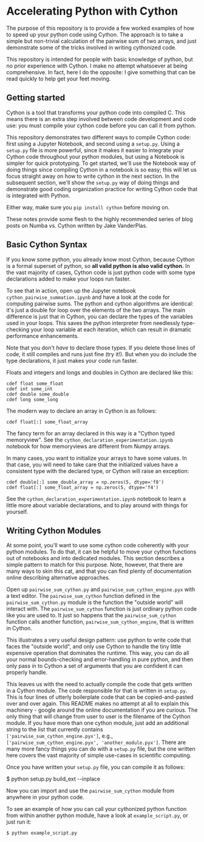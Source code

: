 # Accelerating Python with Cython

The purpose of this repository is to provide a few worked examples of how to speed up your python code using Cython. The approach is to take a simple but non-trivial calculation of the pairwise sum of two arrays,  and just demonstrate some of the tricks involved in writing cythonized code. 

This repository is intended for people with basic knowledge of python, but no prior experience with Cython. I make no attempt whatsoever at being comprehensive. In fact, here I do the opposite: I give something that can be read quickly to help get your feet moving. 

## Getting started 

Cython is a tool that transforms your python code into compiled C. This means there is an extra step involved between code development and code use: you must compile your cython code before you can call it from python. 

This repository demonstrates two different ways to compile Cython code: first using a Jupyter Notebook, and second using a `setup.py`. Using a `setup.py` file is more powerful, since it makes it easier to integrate your Cython code throughout your python modules, but using a Notebook is simpler for quick prototyping. To get started, we'll use the Notebook way of doing things since compiling Cython in a notebook is so easy; this will let us focus straight away on how to write cython in the next section. In the subsequent section, we'll show the `setup.py` way of doing things and demonstrate good coding organization practice for writing Cython code that is integrated with Python. 

Either way, make sure you `pip install cython` before moving on. 

These notes provide some flesh to the highly recommended series of blog posts on Numba vs. Cython written by Jake VanderPlas. 

## Basic Cython Syntax

If you know some python, you already know most Cython, because Cython is a formal superset of python, so __all valid python is also valid cython.__ 
In the vast majority of cases, Cython code is just python code with some type declarations added to make your loops run faster. 

To see that in action, open up the Jupyter notebook `cython_pairwise_summation.ipynb` and have a look at the code for computing pairwise sums. The python and cython algorithms are identical: it's just a double for loop over the elements of the two arrays. The main difference is just that in Cython, you can declare the types of the variables used in your loops. This saves the python interpreter from needlessly type-checking your loop variable at each iteration, which can result in dramatic performance enhancements. 

Note that you don't *have* to declare those types. If you delete those lines of code, it still compiles and runs just fine (try it!). But when you do include the type declarations, it just makes your code run faster. 

Floats and integers and longs and doubles in Cython are declared like this:

```
cdef float some_float
cdef int some_int
cdef double some_double
cdef long some_long
```

The modern way to declare an array in Cython is as follows:

```
cdef float[:] some_float_array
```
The fancy term for an array declared in this way is a "Cython typed memoryview". See the `cython_declaration_experimentation.ipynb` notebook for how memoryviews are different from Numpy arrays. 

In many cases, you want to initialize your arrays to have some values. In that case, you will need to take care that the initialized values have a consistent type with the declared type, or Cython will raise an exception:

```
cdef double[:] some_double_array = np.zeros(5, dtype='f8')
cdef float[:] some_float_array = np.zeros(5, dtype='f4')
```

See the `cython_declaration_experimentation.ipynb` notebook to learn a little more about variable declarations, and to play around with things for yourself. 

## Writing Cython Modules

At some point, you'll want to use some cython code coherently with your python modules. To do that, it can be helpful to move your cython functions out of notebooks and into dedicated modules. This section describes a simple pattern to match for this purpose. Note, however, that there are many ways to skin this cat, and that you can find plenty of documentation online describing alternative approaches.

Open up `pairwise_sum_cython.py` and `pairwise_sum_cython_engine.pyx` with a text editor. The `pairwise_sum_cython` function defined in the `pairwise_sum_cython.py` module is the function the "outside world" will interact with. The `pairwise_sum_cython` function is just ordinary python code like you are used to. It just so happens that the `pairwise_sum_cython` function calls another function, `pairwise_sum_cython_engine`, that is written in Cython. 

This illustrates a very useful design pattern: use python to write code that faces the "outside world", and only use Cython to handle the tiny little expensive operation that dominates the runtime. This way, you can do all your normal bounds-checking and error-handling in pure python, and then only pass in to Cython a set of arguments that you are confident it can properly handle. 

This leaves us with the need to actually compile the code that gets written in a Cython module. The code responsible for that is written in `setup.py`. This is four lines of utterly boilerplate code that can be copied-and-pasted over and over again. This README makes no attempt at all to explain this machinery - google around the online documentation if you are curious. The only thing that will change from user to user is the filename of the Cython module. If you have more than one cython module, just add an additional string to the list that currently contains `['pairwise_sum_cython_engine.pyx']`, e.g., `['pairwise_sum_cython_engine.pyx', 'another_module.pyx']`. There are many more fancy things you can do with a `setup.py` file, but the one written here covers the vast majority of simple use-cases in scientific computing. 

Once you have written your `setup.py` file, you can compile it as follows:

$ python setup.py build_ext --inplace

Now you can import and use the `pairwise_sum_cython` module from anywhere in your python code. 

To see an example of how you can call your cythonized python function from within another python module, have a look at `example_script.py`, or just run it:

```
$ python example_script.py
```

